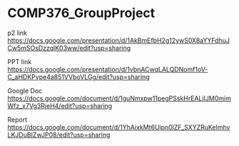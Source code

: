 # COMP376_GroupProject
p2 link
https://docs.google.com/presentation/d/1AkBmEfbH2g12ywS0X8aYYFdhuJCw5mSOsDzzqlK03ww/edit?usp=sharing

PPT link
https://docs.google.com/presentation/d/1vbnACwqLALQDNomf1oV-C_aHDKPvpe4a851VVboVLGg/edit?usp=sharing

Google Doc
https://docs.google.com/document/d/1guNmxpw11pegPSskHrEALjIJM0mimWfz_x7Vg3RjeH4/edit?usp=sharing

Report
https://docs.google.com/document/d/1YhAixkMt6Uipn0lZF_SXYZRuKeImhvLKJDuBIZwJP08/edit?usp=sharing
